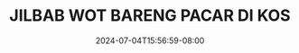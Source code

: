 --- 
title: "JILBAB WOT BARENG PACAR DI KOS"
description: "download   JILBAB WOT BARENG PACAR DI KOS terbaru full  "
date: 2024-07-04T15:56:59-08:00
file_code: "40pb41cankyx"
draft: false
cover: "x7nuz8a19qw3kzpm.jpg"
tags: ["JILBAB", "WOT", "BARENG", "PACAR", "KOS", "bokep-indo", "bokep-viral", "bokep-ig"]
length: 70
fld_id: "1235739"
foldername: "Asupan Hijab"
categories: ["Asupan Hijab"]
views: 74
---